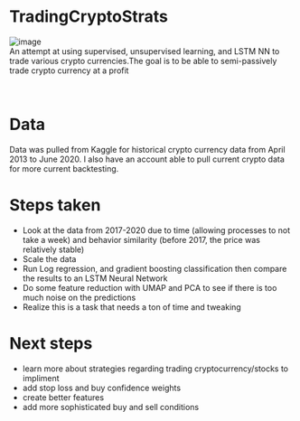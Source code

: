 # TradingCryptoStrats
![image](https://img.shields.io/badge/Lifecycle-Work%20in%20Progress-yellow)
 <br />
An attempt at using supervised, unsupervised learning, and LSTM NN to trade various crypto currencies.The goal is to be able to semi-passively trade crypto currency at a profit

<br />

# Data
Data was pulled from Kaggle for historical crypto currency data from April 2013 to June 2020. I also have an account able to pull current crypto data for more current backtesting.

# Steps taken

 - Look at the data from 2017-2020 due to time (allowing processes to not take a week) and behavior similarity (before 2017, the price was relatively stable)
 - Scale the data
 - Run Log regression, and gradient boosting classification then compare the results to an LSTM Neural Network
 - Do some feature reduction with UMAP and PCA to see if there is too much noise on the predictions
 - Realize this is a task that needs a ton of time and tweaking
 
 # Next steps
  - learn more about strategies regarding trading cryptocurrency/stocks to impliment
  - add stop loss and buy confidence weights
  - create better features
  - add more sophisticated buy and sell conditions 
